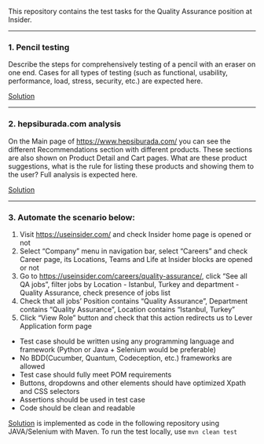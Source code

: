 This repository contains the test tasks for the Quality Assurance position at Insider. 

---
### 1. Pencil testing 
 Describe the steps for comprehensively testing of a pencil with an eraser on one end.
   Cases for all types of testing (such as functional, usability, performance, load, stress,
   security, etc.) are expected here.

[Solution](documentation/pencilTesting.md)

---
### 2. hepsiburada.com analysis
On the Main page of https://www.hepsiburada.com/ you can see the different
   Recommendations section with different products. These sections are also shown
   on Product Detail and Cart pages. What are these product suggestions, what is the
   rule for listing these products and showing them to the user?
   Full analysis is expected here.

[Solution](documentation/hepsiburadaAnalysis.md)

---
### 3. Automate the scenario below:
1. Visit https://useinsider.com/ and check Insider home page is opened or not
2. Select “Company” menu in navigation bar, select “Careers” and check Career
   page, its Locations, Teams and Life at Insider blocks are opened or not
3. Go to https://useinsider.com/careers/quality-assurance/, click “See all QA
   jobs”, filter jobs by Location - Istanbul, Turkey and department - Quality
   Assurance, check presence of jobs list
4. Check that all jobs’ Position contains “Quality Assurance”, Department
   contains “Quality Assurance”, Location contains “Istanbul, Turkey”
5. Click “View Role” button and check that this action redirects us to Lever
   Application form page

- Test case should be written using any programming language and framework
  (Python or Java + Selenium would be preferable)
- No BDD(Cucumber, Quantum, Codeception, etc.) frameworks are allowed
- Test case should fully meet POM requirements
- Buttons, dropdowns and other elements should have optimized Xpath and
  CSS selectors
- Assertions should be used in test case
- Code should be clean and readable

[Solution](src/test/java/com/useinsider/UseInsiderTest.java) is implemented as code in the following repository using JAVA/Selenium with Maven.
To run the test locally, use `mvn clean test`
